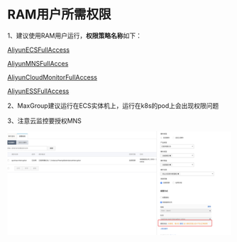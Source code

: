 # RAM用户所需权限

1、建议使用RAM用户运行，**权限策略名称**如下：

[AliyunECSFullAccess](https://ram.console.aliyun.com/policies/AliyunECSFullAccess/System)

[AliyunMNSFullAcces](https://ram.console.aliyun.com/policies/AliyunMNSFullAccess/System)

[AliyunCloudMonitorFullAccess](https://ram.console.aliyun.com/policies/AliyunCloudMonitorFullAccess/System)

[AliyunESSFullAccess](https://ram.console.aliyun.com/policies/AliyunESSFullAccess/System)

2、MaxGroup建议运行在ECS实体机上，运行在k8s的pod上会出现权限问题

3、注意云监控要授权MNS

![](../../../../.gitbook/assets/image%20%2890%29.png)







